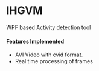 IHGVM
============

WPF based Activity detection tool


#### Features Implemented

* AVI Video with cvid format.
* Real time processing of frames
